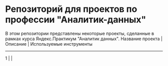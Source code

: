 # Репозиторий для проектов по профессии "Аналитик-данных"
В этом репозитории представлены некоторые проекты, сделанные в рамках курса Яндекс.Практикум "Аналитик данных".
Название проекта | Описание                     | Используемые инструменты
_________________ ______________________________ _________________________
1                |                              | 
